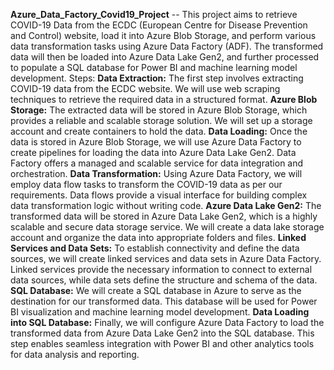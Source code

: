 **Azure_Data_Factory_Covid19_Project** -- This project aims to retrieve COVID-19
Data from the ECDC (European Centre for Disease Prevention and Control) website, load it into Azure Blob Storage, and perform various data transformation tasks using Azure Data Factory (ADF). 
The transformed data will then be loaded into Azure Data Lake Gen2, and further processed to populate a SQL database for Power BI and machine learning model development. 
Steps:
**Data Extraction:** The first step involves extracting COVID-19 data from the ECDC website. We will use web scraping techniques to retrieve the required data in a structured format.
**Azure Blob Storage:** The extracted data will be stored in Azure Blob Storage, which provides a reliable and scalable storage solution. We will set up a storage account and create containers to hold the data. 
**Data Loading:** Once the data is stored in Azure Blob Storage, we will use Azure Data Factory to create pipelines for loading the data into Azure Data Lake Gen2. Data Factory offers a managed and scalable service for data integration and orchestration. 
**Data Transformation:** Using Azure Data Factory, we will employ data flow tasks to transform the COVID-19 data as per our requirements. Data flows provide a visual interface for building complex data transformation logic without writing code. 
**Azure Data Lake Gen2:** The transformed data will be stored in Azure Data Lake Gen2, which is a highly scalable and secure data storage service. We will create a data lake storage account and organize the data into appropriate folders and files.
**Linked Services and Data Sets:** To establish connectivity and define the data sources, we will create linked services and data sets in Azure Data Factory. Linked services provide the necessary information to connect to external data sources, while data sets define the structure and schema of the data.
**SQL Database:** We will create a SQL database in Azure to serve as the destination for our transformed data. This database will be used for Power BI visualization and machine learning model development.
**Data Loading into SQL Database:** Finally, we will configure Azure Data Factory to load the transformed data from Azure Data Lake Gen2 into the SQL database. This step enables seamless integration with Power BI and other analytics tools for data analysis and reporting.
